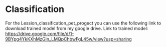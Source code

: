# Classification

For the Lession_classification_pet_progect you can use the following link to download trained model from my google drive.
Link to trained model: https://drive.google.com/file/d/1-9BYpg4YkKXhMzGln_LMQpChbwFgL45w/view?usp=sharing
